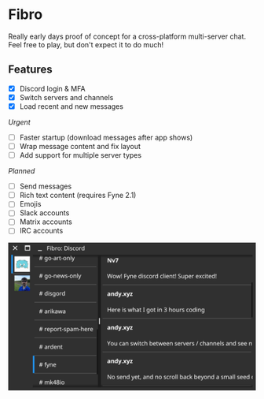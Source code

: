 # Fibro

Really early days proof of concept for a cross-platform multi-server chat.
Feel free to play, but don't expect it to do much!

## Features

- [x] Discord login & MFA
- [x] Switch servers and channels
- [x] Load recent and new messages

*Urgent*

- [ ] Faster startup (download messages after app shows)
- [ ] Wrap message content and fix layout
- [ ] Add support for multiple server types

*Planned*

- [ ] Send messages
- [ ] Rich text content (requires Fyne 2.1)
- [ ] Emojis
- [ ] Slack accounts
- [ ] Matrix accounts
- [ ] IRC accounts

![](img/screenshot.png)

